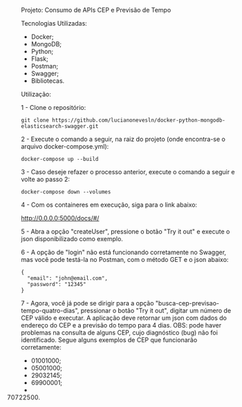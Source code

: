 Projeto: Consumo de APIs CEP e Previsão de Tempo

Tecnologias Utilizadas:

- Docker;
- MongoDB;
- Python;
- Flask;
- Postman;
- Swagger;
- Bibliotecas.

Utilização:

1 - Clone o repositório:

```
git clone https://github.com/lucianonevesln/docker-python-mongodb-elasticsearch-swagger.git
```

2 - Execute o comando a seguir, na raiz do projeto (onde encontra-se o arquivo docker-compose.yml):

```
docker-compose up --build
```

3 - Caso deseje refazer o processo anterior, execute o comando a seguir e volte ao passo 2:

```
docker-compose down --volumes
```

4 - Com os containeres em execução, siga para o link abaixo:

http://0.0.0.0:5000/docs/#/

5 - Abra a opção "createUser", pressione o botão "Try it out" e execute o json disponibilizado como exemplo.

6 - A opção de "login" não está funcionando corretamente no Swagger, mas você pode testá-la no Postman, com o método GET e o json abaixo:

```
{
  "email": "john@email.com",
  "password": "12345"
}
```

7 - Agora, você já pode se dirigir para a opção "busca-cep-previsao-tempo-quatro-dias", pressionar o botão "Try it out", digitar um número de CEP válido e executar. A aplicação deve retornar um json com dados do endereço do CEP e a previsão do tempo para 4 dias.
OBS: pode haver problemas na consulta de alguns CEP, cujo diagnóstico (bug) não foi identificado. Segue alguns exemplos de CEP que funcionarão corretamente:

- 01001000;
- 05001000;
- 29032145;
- 69900001;
- 70722500.

